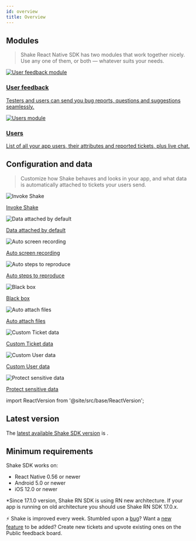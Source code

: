 ```yaml
---
id: overview
title: Overview
---
```


## Modules
> Shake React Native SDK has two modules that work together nicely. Use any one of them, or both — whatever suits your needs.

<div class="modulesList">
    <div>
        <a href="/docs/react/user-feedback/overview/">
            <img src="/docs/img/module-user-feedback@2x.png" alt="User feedback module"/>
            <h3>User feedback</h3>
            <p>Testers and users can send you bug reports, questions and suggestions seamlessly.</p>
        </a>
    </div>
    <div>
        <a href="/docs/react/users/overview/">
            <img src="/docs/img/module-users@2x.png" alt="Users module"/>
            <h3>Users</h3>
            <p>List of all your app users, their attributes and reported tickets, plus live chat.</p>
        </a>
    </div>
</div>

## Configuration and data
> Customize how Shake behaves and looks in your app, and what data is automatically attached to tickets your users send.

<div class="featuresList">
    <div>
        <img src="/docs/img/invoke-shake@2x.png" alt="Invoke Shake"/>
        <p><a href="/docs/react/user-feedback/invoke/">Invoke Shake</a></p>
    </div>
    <div>
        <img src="/docs/img/essential-data@2x.png" alt="Data attached by default"/>
        <p><a href="/docs/react/configuration-and-data/data-attached-by-default/">Data attached by default</a></p>
    </div>
    <div>
        <img src="/docs/img/screen-recording@2x.png" alt="Auto screen recording"/>
        <p><a href="/docs/react/configuration-and-data/auto-screen-recording/">Auto screen recording</a></p>
    </div>
    <div>
        <img src="/docs/img/steps-to-reproduce@2x.png" alt="Auto steps to reproduce"/>
        <p><a href="/docs/react/configuration-and-data/activity-history/">Auto steps to reproduce</a></p>
    </div>
    <div>
        <img src="/docs/img/black-box@2x.png" alt="Black box"/>
        <p><a href="/docs/react/configuration-and-data/black-box/">Black box</a></p>
    </div>
    <div>
        <img src="/docs/img/feature-auto-attach-files@2x.png" alt="Auto attach files"/>
        <p><a href="/docs/react/configuration-and-data/auto-attach-files/">Auto attach files</a></p>
    </div>
    <div>
        <img src="/docs/img/feature-custom-ticket-data@2x.png" alt="Custom Ticket data"/>
        <p><a href="/docs/react/configuration-and-data/ticket-metadata/">Custom Ticket data</a></p>
    </div>
    <div>
        <img src="/docs/img/feature-custom-user-data@2x.png" alt="Custom User data"/>
        <p><a href="/docs/react/users/update-user-metadata/">Custom User data</a></p>
    </div>
    <div>
        <img src="/docs/img/protect-sensitive-data@2x.png" alt="Protect sensitive data"/>
        <p><a href="/docs/react/configuration-and-data/manage-sensitive-data/">Protect sensitive data</a></p>
    </div>
</div>

import ReactVersion from '@site/src/base/ReactVersion';

## Latest version
The [latest available Shake SDK version](/docs/react/releases) is <ReactVersion/>.

## Minimum requirements
Shake SDK works on:
* React Native 0.56 or newer
* Android 5.0 or newer
* iOS 12.0 or newer

*Since 17.1.0 version, Shake RN SDK is using RN new architecture.
If your app is running on old architecture you should use Shake RN SDK 17.0.x.

<p class="p2 mt-80 mb-10">⚡️ Shake is improved every week.
Stumbled upon a <a href="https://feedback.shakebugs.com/bugs">bug</a>?
Want a <a href="https://feedback.shakebugs.com/feature-requests">new feature</a> to be added?
Create new tickets and upvote existing ones on the Public feedback board.</p>
<p></p>
